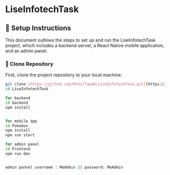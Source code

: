 # LiseInfotechTask

## 📝 Setup Instructions

This document outlines the steps to set up and run the LiseInfotechTask project, which includes a backend server, a React Native mobile application, and an admin panel.

### 📂 Clone Repository

First, clone the project repository to your local machine:

```sh
git clone [https://github.com/MihirTayde/LiseInfotechTask.git](https://github.com/MihirTayde/LiseInfotechTask.git)
cd LiseInfotechTask

for backend
cd backend
npm install


for mobile app
cd Pokemon
npm install
npm run start

for admin panel
cd Frontend
npm run dev


admin pannel username : MeAdmin || password: MeAdmin





